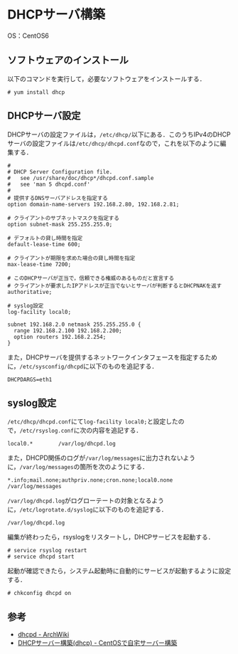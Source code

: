 # DHCPサーバ構築

OS：CentOS6

## ソフトウェアのインストール

以下のコマンドを実行して，必要なソフトウェアをインストールする．

```
# yum install dhcp
```

## DHCPサーバ設定

DHCPサーバの設定ファイルは，`/etc/dhcp/`以下にある．このうちIPv4のDHCPサーバの設定ファイルは`/etc/dhcp/dhcpd.conf`なので，これを以下のように編集する．

```
#
# DHCP Server Configuration file.
#   see /usr/share/doc/dhcp*/dhcpd.conf.sample
#   see 'man 5 dhcpd.conf'
#
# 提供するDNSサーバアドレスを指定する
option domain-name-servers 192.168.2.80, 192.168.2.81;

# クライアントのサブネットマスクを指定する
option subnet-mask 255.255.255.0;

# デフォルトの貸し時間を指定
default-lease-time 600;

# クライアントが期限を求めた場合の貸し時間を指定
max-lease-time 7200;

# このDHCPサーバが正当で，信頼できる権威のあるものだと宣言する
# クライアントが要求したIPアドレスが正当でないとサーバが判断するとDHCPNAKを返す
authoritative;

# syslog設定
log-facility local0;

subnet 192.168.2.0 netmask 255.255.255.0 {
  range 192.168.2.100 192.168.2.200;
  option routers 192.168.2.254;
}
```

また，DHCPサーバを提供するネットワークインタフェースを指定するために，`/etc/sysconfig/dhcpd`に以下のものを追記する．

```
DHCPDARGS=eth1
```

## syslog設定

`/etc/dhcp/dhcpd.conf`にて`log-facility local0;`と設定したので，`/etc/rsyslog.conf`に次の内容を追記する．

```
local0.*		/var/log/dhcpd.log
```

また，DHCPD関係のログが`/var/log/messages`に出力されないように，`/var/log/messages`の箇所を次のようにする．

```
*.info;mail.none;authpriv.none;cron.none;local0.none                /var/log/messages
```

`/var/log/dhcpd.log`がログローテートの対象となるように，`/etc/logrotate.d/syslog`に以下のものを追記する．

```
/var/log/dhcpd.log
```

編集が終わったら，rsyslogをリスタートし，DHCPサービスを起動する．

```
# service rsyslog restart
# service dhcpd start
```

起動が確認できたら，システム起動時に自動的にサービスが起動するように設定する．

```
# chkconfig dhcpd on
```

## 参考

- [dhcpd - ArchWiki](https://wiki.archlinuxjp.org/index.php/Dhcpd)
- [DHCPサーバー構築(dhcp) - CentOSで自宅サーバー構築](https://centossrv.com/dhcp.shtml)

